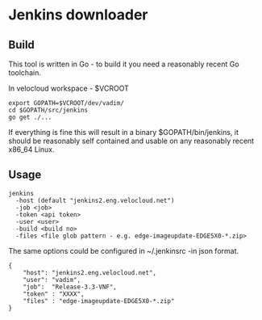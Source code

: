 # Jenkins downloader

## Build

This tool is written in Go - to build it you need a reasonably recent
Go toolchain.

In velocloud workspace - $VCROOT

```
export GOPATH=$VCROOT/dev/vadim/
cd $GOPATH/src/jenkins
go get ./...

```

If everything is fine this will result in a binary $GOPATH/bin/jenkins,
it should be reasonably self contained and usable on any reasonably
recent x86_64 Linux.

## Usage

```
jenkins
  -host (default "jenkins2.eng.velocloud.net")
  -job <job>
  -token <api token>
  -user <user>
  -build <build no>
  -files <file glob pattern - e.g. edge-imageupdate-EDGE5X0-*.zip>
```

The same options could be configured in ~/.jenkinsrc -in json format.


```
{
    "host": "jenkins2.eng.velocloud.net",
    "user": "vadim",
    "job":  "Release-3.3-VNF",
    "token" : "XXXX",
    "files" : "edge-imageupdate-EDGE5X0-*.zip"
}
```
